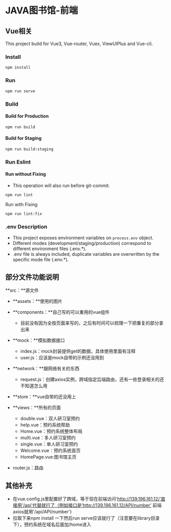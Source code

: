 # JAVA图书馆-前端

## Vue相关

This project build for Vue3, Vue-router, Vuex, ViewUIPlus and Vue-cli.

### Install
```shell
npm install
```
### Run
```shell
npm run serve
```
### Build
#### Build for Production
```shell
npm run build
```
#### Build for Staging
```shell
npm run build:staging
```
### Run Eslint
#### Run without Fixing

- This operation will also run before git-commit.
```shell
npm run lint
```
Run with Fixing

```shell
npm run lint:fix
```
### .env Description

- This project exposes environment variables on `process.env` object.
- Different modes (development/staging/production) correspond to different environment files (.env.*).
- .env file is always included, duplicate variables are overwritten by the specific mode file (.env.*).



## 部分文件功能说明

**src：**源文件

- **assets：**使用的图片

- **components：**自己写的可以重用的vue组件

  - 目前没有因为全按页面来写的，之后有时间可以梳理一下把重复的部分拿出来

- **mock：**模拟数据接口

  - index.js：mock封装提供get的数据，具体使用里面有注释
  - user.js：应该是mock自带的示例还没用到

- **network：**跟网络有关的东西

  - request.js：创建axios实例，跨域指定后端路由，还有一些登录相关的还不知道怎么用

- **store：**vue自带的还没用上

- **views：**所有的页面

  - double.vue：双人研习室预约
  - help.vue：预约系统帮助
  - Home.vue：预约系统整体布局
  - multi.vue：多人研习室预约
  - single.vue：单人研习室预约
  - Welcome.vue：预约系统首页
  - HomePage.vue:图书馆主页

- router.js：路由

  

## 其他补充

- 在vue.config.js里配置好了跨域，等于现在前端访问‘http://139.196.161.12/’直接用'/api'代替就行了（例如接口是‘http://139.196.161.12/API/number’ 前端axios就用'/api/API/number')
- 拉取下来npm install 一下然后run serve应该就行了（注意要在library目录下），预约系统在域名后面加/home进入



